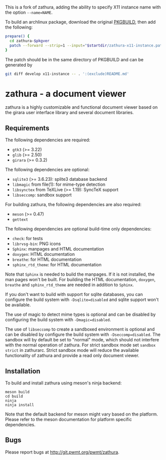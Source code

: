 This is a fork of zathura, adding the ability to specify X11 instance name with
the option `--name=NAME`.

To build an archlinux package, download the original [PKGBUILD], then add the
following:

```sh
prepare() {
  cd zathura-$pkgver
  patch --forward --strip=1 --input="$startdir/zathura-x11-instance.patch"
}
```

The patch should be in the same directory of PKGBUILD and can be generated by

```sh
git diff develop x11-instance -- . ':(exclude)README.md'
```

[PKGBUILD]: https://git.archlinux.org/svntogit/community.git/tree/trunk/PKGBUILD?h=packages/zathura

zathura - a document viewer
===========================

zathura is a highly customizable and functional document viewer based on the
girara user interface library and several document libraries.

Requirements
------------

The following dependencies are required:

* `gtk3` (>= 3.22)
* `glib` (>= 2.50)
* `girara` (>= 0.3.2)

The following dependencies are optional:

* `sqlite3` (>= 3.6.23): splite3 database backend
* `libmagic` from file(1): for mime-type detection
* `libsynctex` from TeXLive (>= 1.19): SyncTeX support
* `libseccomp`: sandbox support

For building zathura, the following dependencies are also required:

* `meson` (>= 0.47)
* `gettext`

The following dependencies are optional build-time only dependencies:

* `check`: for tests
* `librvsg-bin`: PNG icons
* `Sphinx`: manpages and HTML documentation
* `doxygen`: HTML documentation
* `breathe`: for HTML documentation
* `sphinx_rtd_theme`: for HTML documentation

Note that `Sphinx` is needed to build the manpages. If it is not installed, the
man pages won't be built. For building the HTML documentation, `doxygen`,
`breathe` and `sphinx_rtd_theme` are needed in addition to `Sphinx`.

If you don't want to build with support for sqlite databases, you can configure
the build system with `-Dsqlite=disabled` and sqlite support won't be available.

The use of magic to detect mime types is optional and can be disabled by
configuring the build system with `-Dmagic=disabled`.

The use of `libseccomp` to create a sandboxed environment is optional and can
be disabled by configure the build system with `-Dseccomp=disabled`. The
sandbox will by default be set to "normal" mode, which should not interfere
with the normal operation of zathura. For strict sandbox mode set `sandbox
strict` in zathurarc. Strict sandbox mode will reduce the available
functionality of zathura and provide a read only document viewer.

Installation
------------

To build and install zathura using meson's ninja backend:

    meson build
    cd build
    ninja
    ninja install

Note that the default backend for meson might vary based on the platform. Please
refer to the meson documentation for platform specific dependencies.

Bugs
----

Please report bugs at http://git.pwmt.org/pwmt/zathura.
